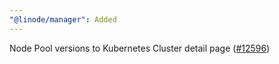 ```yaml
---
"@linode/manager": Added
---
```


Node Pool versions to Kubernetes Cluster detail page ([#12596](https://github.com/linode/manager/pull/12596))
